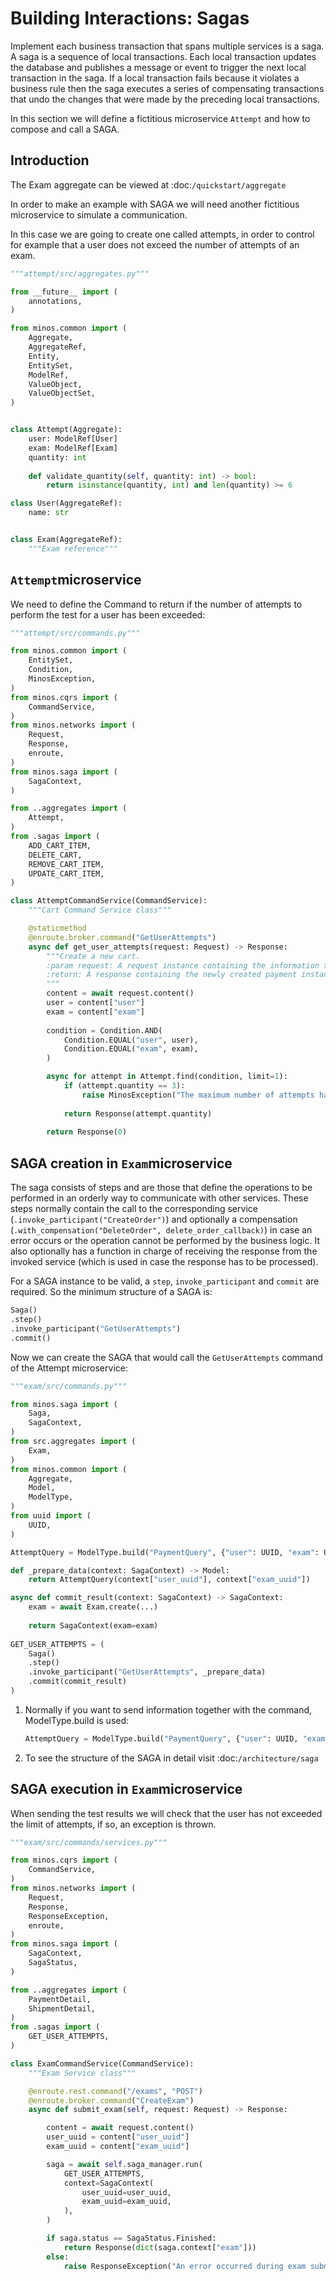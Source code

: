 # Building Interactions: Sagas

Implement each business transaction that spans multiple services is a saga. A saga is a sequence of local transactions.
Each local transaction updates the database and publishes a message or event to trigger the next local transaction in 
the saga. If a local transaction fails because it violates a business rule then the saga executes a series of 
compensating transactions that undo the changes that were made by the preceding local transactions.

In this section we will define a fictitious microservice `Attempt` and how to compose and call a SAGA.

## Introduction
The Exam aggregate can be viewed at :doc:`/quickstart/aggregate`

In order to make an example with SAGA we will need another fictitious microservice to simulate a communication.

In this case we are going to create one called attempts, in order to control for example that a user does not exceed 
the number of attempts of an exam.

```python
"""attempt/src/aggregates.py"""

from __future__ import (
    annotations,
)

from minos.common import (
    Aggregate,
    AggregateRef,
    Entity,
    EntitySet,
    ModelRef,
    ValueObject,
    ValueObjectSet,
)


class Attempt(Aggregate):
    user: ModelRef[User]
    exam: ModelRef[Exam]
    quantity: int
    
    def validate_quantity(self, quantity: int) -> bool:
        return isinstance(quantity, int) and len(quantity) >= 6

class User(AggregateRef):
    name: str


class Exam(AggregateRef):
    """Exam reference"""

```

## `Attempt`microservice

We need to define the Command to return if the number of attempts to perform the test for a user has been exceeded:

```python
"""attempt/src/commands.py"""

from minos.common import (
    EntitySet,
    Condition,
    MinosException,
)
from minos.cqrs import (
    CommandService,
)
from minos.networks import (
    Request,
    Response,
    enroute,
)
from minos.saga import (
    SagaContext,
)

from ..aggregates import (
    Attempt,
)
from .sagas import (
    ADD_CART_ITEM,
    DELETE_CART,
    REMOVE_CART_ITEM,
    UPDATE_CART_ITEM,
)

class AttemptCommandService(CommandService):
    """Cart Command Service class"""

    @staticmethod
    @enroute.broker.command("GetUserAttempts")
    async def get_user_attempts(request: Request) -> Response:
        """Create a new cart.
        :param request: A request instance containing the information to build a payment instance.
        :return: A response containing the newly created payment instance.
        """
        content = await request.content()
        user = content["user"]
        exam = content["exam"]
        
        condition = Condition.AND(
            Condition.EQUAL("user", user),
            Condition.EQUAL("exam", exam),
        )

        async for attempt in Attempt.find(condition, limit=1):
            if (attempt.quantity == 3):
                raise MinosException("The maximum number of attempts has been exceeded.")
            
            return Response(attempt.quantity)
        
        return Response(0)

```


## SAGA creation in `Exam`microservice
The saga consists of steps and are those that define the operations to be performed in an orderly way to communicate with other 
services. These steps normally contain the call to the corresponding service (`.invoke_participant("CreateOrder")`) and 
optionally a compensation (`.with_compensation("DeleteOrder", delete_order_callback)`) in case an error occurs or the 
operation cannot be performed by the business logic. It also optionally has a function in charge of 
receiving the response from the invoked service (which is used in case the response has to be processed).

For a SAGA instance to be valid, a `step`, `invoke_participant` and `commit` are required. So the minimum structure of 
a SAGA is:
```python
Saga()
.step()
.invoke_participant("GetUserAttempts")
.commit()
```

Now we can create the SAGA that would call the `GetUserAttempts` command of the Attempt microservice:

```python
"""exam/src/commands.py"""

from minos.saga import (
    Saga,
    SagaContext,
)
from src.aggregates import (
    Exam,
)
from minos.common import (
    Aggregate,
    Model,
    ModelType,
)
from uuid import (
    UUID,
)

AttemptQuery = ModelType.build("PaymentQuery", {"user": UUID, "exam": UUID})

def _prepare_data(context: SagaContext) -> Model:
    return AttemptQuery(context["user_uuid"], context["exam_uuid"])

async def commit_result(context: SagaContext) -> SagaContext:
    exam = await Exam.create(...)
    
    return SagaContext(exam=exam)
    
GET_USER_ATTEMPTS = (
    Saga()
    .step()
    .invoke_participant("GetUserAttempts", _prepare_data)
    .commit(commit_result)
)

```

1. Normally if you want to send information together with the command, ModelType.build is used:

    ```python
    AttemptQuery = ModelType.build("PaymentQuery", {"user": UUID, "exam": UUID})
    ```

2. To see the structure of the SAGA in detail visit :doc:`/architecture/saga`

## SAGA execution in `Exam`microservice
When sending the test results we will check that the user has not exceeded the limit of attempts, if so, an exception 
is thrown.

```python
"""exam/src/commands/services.py"""

from minos.cqrs import (
    CommandService,
)
from minos.networks import (
    Request,
    Response,
    ResponseException,
    enroute,
)
from minos.saga import (
    SagaContext,
    SagaStatus,
)

from ..aggregates import (
    PaymentDetail,
    ShipmentDetail,
)
from .sagas import (
    GET_USER_ATTEMPTS,
)

class ExamCommandService(CommandService):
    """Exam Service class"""

    @enroute.rest.command("/exams", "POST")
    @enroute.broker.command("CreateExam")
    async def submit_exam(self, request: Request) -> Response:

        content = await request.content()
        user_uuid = content["user_uuid"]
        exam_uuid = content["exam_uuid"]

        saga = await self.saga_manager.run(
            GET_USER_ATTEMPTS,
            context=SagaContext(
                user_uuid=user_uuid,
                exam_uuid=exam_uuid,
            ),
        )

        if saga.status == SagaStatus.Finished:
            return Response(dict(saga.context["exam"]))
        else:
            raise ResponseException("An error occurred during exam submit.")

```